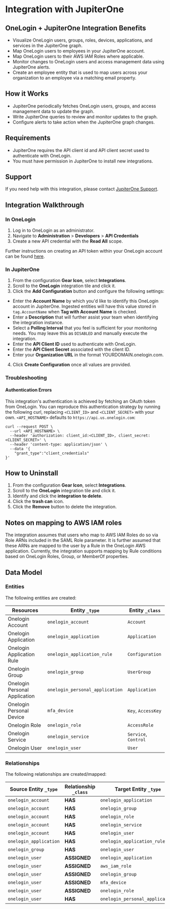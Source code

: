 # Integration with JupiterOne

## OneLogin + JupiterOne Integration Benefits

- Visualize OneLogin users, groups, roles, devices, applications, and services
  in the JupiterOne graph.
- Map OneLogin users to employees in your JupiterOne account.
- Map OneLogin users to their AWS IAM Roles where applicable.
- Monitor changes to OneLogin users and access management data using JupiterOne
  alerts.
- Create an employee entity that is used to map users across your organization
  to an employee via a matching email property.

## How it Works

- JupiterOne periodically fetches OneLogin users, groups, and access management
  data to update the graph.
- Write JupiterOne queries to review and monitor updates to the graph.
- Configure alerts to take action when the JupiterOne graph changes.

## Requirements

- JupiterOne requires the API client id and API client secret used to
  authenticate with OneLogin.
- You must have permission in JupiterOne to install new integrations.

## Support

If you need help with this integration, please contact
[JupiterOne Support](https://support.jupiterone.io).

## Integration Walkthrough

### In OneLogin

1. Log in to OneLogin as an administrator.
2. Navigate to **Administration** > **Developers** > **API Credentials**
3. Create a new API credential with the **Read All** scope.

Further instructions on creating an API token within your OneLogin account can
be found [here][1].

### In JupiterOne

1. From the configuration **Gear Icon**, select **Integrations**.
2. Scroll to the **OneLogin** integration tile and click it.
3. Click the **Add Configuration** button and configure the following settings:

- Enter the **Account Name** by which you'd like to identify this OneLogin
  account in JupiterOne. Ingested entities will have this value stored in
  `tag.AccountName` when **Tag with Account Name** is checked.
- Enter a **Description** that will further assist your team when identifying
  the integration instance.
- Select a **Polling Interval** that you feel is sufficient for your monitoring
  needs. You may leave this as `DISABLED` and manually execute the integration.
- Enter the **API Client ID** used to authenticate with OneLogin.
- Enter the **API Client Secret** associated with the client ID.
- Enter your **Organization URL** in the format YOURDOMAIN.onelogin.com.

4. Click **Create Configuration** once all values are provided.

### Troubleshooting

#### Authentication Errors

This integration's authentication is achieved by fetching an OAuth token from
OneLogin. You can reproduce this authentication strategy by running the
following curl, replacing `<CLIENT_ID>` and `<CLIENT_SECRET>` with your own.
`<API_HOSTNAME>` defaults to `https://api.us.onelogin.com`:

```
curl --request POST \
  --url <API_HOSTNAME> \
  --header 'authorization: client_id:<CLIENT_ID>, client_secret:<CLIENT_SECRET>' \
  --header 'content-type: application/json' \
  --data '{
	"grant_type":"client_credentials"
}'
```

## How to Uninstall

1. From the configuration **Gear Icon**, select **Integrations**.
2. Scroll to the **OneLogin** integration tile and click it.
3. Identify and click the **integration to delete**.
4. Click the **trash can** icon.
5. Click the **Remove** button to delete the integration.

## Notes on mapping to AWS IAM roles

The integration assumes that users who map to AWS IAM Roles do so via Role ARNs
included in the SAML Role parameter. It is further assumed that these ARNs are
mapped to the user by a Rule in the OneLogin AWS application. Currently, the
integration supports mapping by Rule conditions based on OneLogin Roles, Group,
or MemberOf properties.

[1]:
  https://developers.onelogin.com/api-docs/1/getting-started/working-with-api-credentials

<!-- {J1_DOCUMENTATION_MARKER_START} -->
<!--
********************************************************************************
NOTE: ALL OF THE FOLLOWING DOCUMENTATION IS GENERATED USING THE
"j1-integration document" COMMAND. DO NOT EDIT BY HAND! PLEASE SEE THE DEVELOPER
DOCUMENTATION FOR USAGE INFORMATION:

https://github.com/JupiterOne/sdk/blob/main/docs/integrations/development.md
********************************************************************************
-->

## Data Model

### Entities

The following entities are created:

| Resources                     | Entity `_type`                  | Entity `_class`      |
| ----------------------------- | ------------------------------- | -------------------- |
| Onelogin Account              | `onelogin_account`              | `Account`            |
| Onelogin Application          | `onelogin_application`          | `Application`        |
| Onelogin Application Rule     | `onelogin_application_rule`     | `Configuration`      |
| Onelogin Group                | `onelogin_group`                | `UserGroup`          |
| Onelogin Personal Application | `onelogin_personal_application` | `Application`        |
| Onelogin Personal Device      | `mfa_device`                    | `Key`, `AccessKey`   |
| Onelogin Role                 | `onelogin_role`                 | `AccessRole`         |
| Onelogin Service              | `onelogin_service`              | `Service`, `Control` |
| Onelogin User                 | `onelogin_user`                 | `User`               |

### Relationships

The following relationships are created/mapped:

| Source Entity `_type`  | Relationship `_class` | Target Entity `_type`           |
| ---------------------- | --------------------- | ------------------------------- |
| `onelogin_account`     | **HAS**               | `onelogin_application`          |
| `onelogin_account`     | **HAS**               | `onelogin_group`                |
| `onelogin_account`     | **HAS**               | `onelogin_role`                 |
| `onelogin_account`     | **HAS**               | `onelogin_service`              |
| `onelogin_account`     | **HAS**               | `onelogin_user`                 |
| `onelogin_application` | **HAS**               | `onelogin_application_rule`     |
| `onelogin_group`       | **HAS**               | `onelogin_user`                 |
| `onelogin_user`        | **ASSIGNED**          | `onelogin_application`          |
| `onelogin_user`        | **ASSIGNED**          | `aws_iam_role`                  |
| `onelogin_user`        | **ASSIGNED**          | `onelogin_group`                |
| `onelogin_user`        | **ASSIGNED**          | `mfa_device`                    |
| `onelogin_user`        | **ASSIGNED**          | `onelogin_role`                 |
| `onelogin_user`        | **HAS**               | `onelogin_personal_application` |

<!--
********************************************************************************
END OF GENERATED DOCUMENTATION AFTER BELOW MARKER
********************************************************************************
-->
<!-- {J1_DOCUMENTATION_MARKER_END} -->
